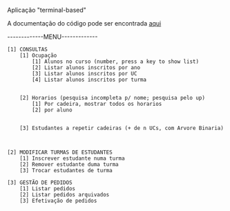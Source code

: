 Aplicação "terminal-based"

A documentação do código pode ser encontrada [aqui](https://lfsjesus.github.io/AED_Horarios/html)

-------------MENU-------------


	[1] CONSULTAS
		[1] Ocupação
            [1] Alunos no curso (number, press a key to show list)
            [2] Listar alunos inscritos por ano
            [3] Listar alunos inscritos por UC
            [4] Listar alunos inscritos por turma

			
		[2] Horarios (pesquisa incompleta p/ nome; pesquisa pelo up)
			[1] Por cadeira, mostrar todos os horarios
			[2] por aluno
			
		
		[3] Estudantes a repetir cadeiras (+ de n UCs, com Arvore Binaria)
		
	
	
	[2] MODIFICAR TURMAS DE ESTUDANTES
		[1] Inscrever estudante numa turma
		[2] Remover estudante duma turma
		[3] Trocar estudantes de turma

	[3] GESTÃO DE PEDIDOS
		[1] Listar pedidos
		[2] Listar pedidos arquivados
		[3] Efetivação de pedidos